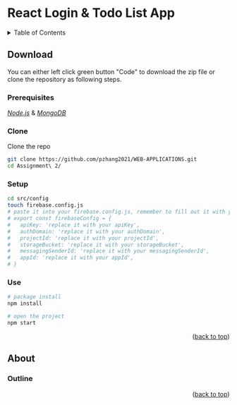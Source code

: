 



# React Login & Todo List App

<div id="top"></div>  
<details>  
  <summary>Table of Contents</summary>  
  <ol>  
   <li>  
      <a href="#download">Download</a>  
      <ul>  
         <li><a href="#prerequisites">Prerequisites</a></li>  
         <li><a href="#clone">Clone</a></li>  
        <li><a href="#use">Use</a></li>
        <li><a href="#setup">Setup</a></li>  
      </ul>  
   </li>  
    <li>  
      <a href="#about">About</a>  
      <ul>  
        <li><a href="#outline">Outline</a></li>  
      </ul>  
    </li>  
  </ol>  
</details>  



<!-- DOWNLOAD -->  

## Download

You can either left click green button "Code" to download the zip file or clone the repository as following steps.

### Prerequisites

<a href="https://nodejs.org/en/">_Node.js_</a> & <a href="https://www.mongodb.com/docs/manual/installation/">_MongoDB_</a>

### Clone

Clone the repo

 ```sh 
 git clone https://github.com/pzhang2021/WEB-APPLICATIONS.git  
 cd Assignment\ 2/ 
 ```

### Setup 

```sh
cd src/config
touch firebase.config.js
# paste it into your firebase.config.js, remember to fill out it with your firebase setting
# export const firebaseConfig = {
#   apiKey: 'replace it with your apiKey',
#   authDomain: 'replace it with your authDomain',
#   projectId: 'replace it with your projectId',
#   storageBucket: 'replace it with your storageBucket',
#   messagingSenderId: 'replace it with your messagingSenderId',
#   appId: 'replace it with your appId',
# }
```

### Use

 ```sh 
 # package install
 npm install   
 ```

 ```sh 
 # open the project
 npm start  
 ```

<p align="right">(<a href="#top">back to top</a>)</p>  

<!-- ABOUT THE PROJECT -->  

## About

### Outline

<p align="right">(<a href="#top">back to top</a>)</p>
